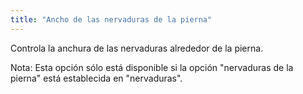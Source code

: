 ```yaml
---
title: "Ancho de las nervaduras de la pierna"
---
```


Controla la anchura de las nervaduras alrededor de la pierna.

Nota: Esta opción sólo está disponible si la opción "nervaduras de la pierna" está establecida en "nervaduras".
